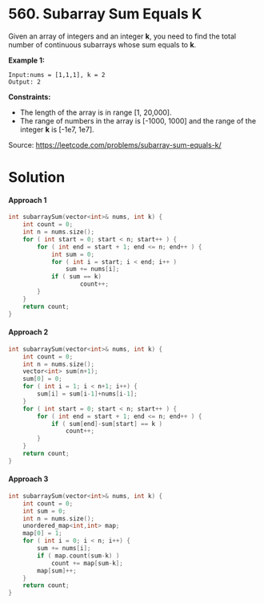 # 560. Subarray Sum Equals K

Given an array of integers and an integer **k**, you need to find the total number of continuous subarrays whose sum equals to **k**.

**Example 1:**

```
Input:nums = [1,1,1], k = 2
Output: 2
```

 

**Constraints:**

- The length of the array is in range [1, 20,000].
- The range of numbers in the array is [-1000, 1000] and the range of the integer **k** is [-1e7, 1e7].

Source: https://leetcode.com/problems/subarray-sum-equals-k/



# Solution

#### Approach 1

```c++
int subarraySum(vector<int>& nums, int k) {
    int count = 0;
    int n = nums.size();
    for ( int start = 0; start < n; start++ ) {
        for ( int end = start + 1; end <= n; end++ ) {
            int sum = 0;
            for ( int i = start; i < end; i++ ) 
                sum += nums[i];
            if ( sum == k)
                    count++;
        }
    }
    return count;
}
```

#### Approach 2

```c++
int subarraySum(vector<int>& nums, int k) {
    int count = 0;
    int n = nums.size();
    vector<int> sum(n+1);
    sum[0] = 0;
    for ( int i = 1; i < n+1; i++) {
        sum[i] = sum[i-1]+nums[i-1];
    }
    for ( int start = 0; start < n; start++ ) {
        for ( int end = start + 1; end <= n; end++ ) {
            if ( sum[end]-sum[start] == k )
                count++;
        }
    }
    return count;
}
```

#### Approach 3

```c++
int subarraySum(vector<int>& nums, int k) {
    int count = 0;
    int sum = 0;
    int n = nums.size();
    unordered_map<int,int> map;
    map[0] = 1;
    for ( int i = 0; i < n; i++) {
        sum += nums[i];
        if ( map.count(sum-k) )
            count += map[sum-k];
        map[sum]++;
    }
    return count;
}
```

